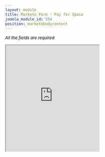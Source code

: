 ```yaml
---
layout: module
title: Marketo Form - Pay for Space
joomla_module_id: 554
position: marketobodycontent
---
```

<span style="font-size: 10pt; color: #000000;"><em>All the fields are required</em></span><br /> 
<iframe src="http://pages.newtek.com/Pay-for-Sapce_Pay-For-Space-Form.html" scrolling="no" height="340" target="_top"></iframe>
